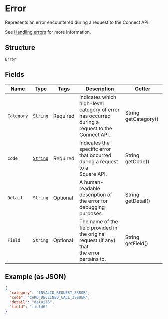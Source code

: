 
# Error

Represents an error encountered during a request to the Connect API.

See [Handling errors](https://developer.squareup.com/docs/build-basics/handling-errors) for more information.

## Structure

`Error`

## Fields

| Name | Type | Tags | Description | Getter |
|  --- | --- | --- | --- | --- |
| `Category` | [`String`](/doc/models/error-category.md) | Required | Indicates which high-level category of error has occurred during a<br>request to the Connect API. | String getCategory() |
| `Code` | [`String`](/doc/models/error-code.md) | Required | Indicates the specific error that occurred during a request to a<br>Square API. | String getCode() |
| `Detail` | `String` | Optional | A human-readable description of the error for debugging purposes. | String getDetail() |
| `Field` | `String` | Optional | The name of the field provided in the original request (if any) that<br>the error pertains to. | String getField() |

## Example (as JSON)

```json
{
  "category": "INVALID_REQUEST_ERROR",
  "code": "CARD_DECLINED_CALL_ISSUER",
  "detail": "detail6",
  "field": "field6"
}
```

